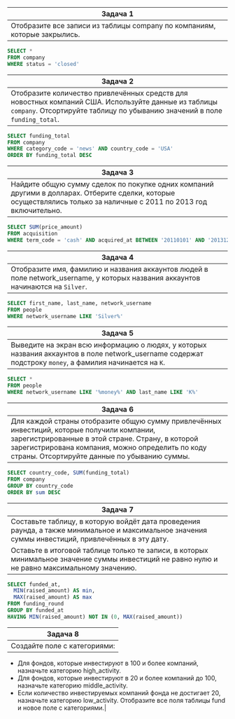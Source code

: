 |Задача 1|
|---|
|Отобразите все записи из таблицы company по компаниям, которые закрылись.|

```sql
SELECT *
FROM company
WHERE status = 'closed'
```

|Задача 2|
|---|
|Отобразите количество привлечённых средств для новостных компаний США. Используйте данные из таблицы `company`. Отсортируйте таблицу по убыванию значений в поле `funding_total`.|

```sql
SELECT funding_total
FROM company
WHERE category_code = 'news' AND country_code = 'USA'
ORDER BY funding_total DESC
```

|Задача 3|
|---|
|Найдите общую сумму сделок по покупке одних компаний другими в долларах. Отберите сделки, которые осуществлялись только за наличные с 2011 по 2013 год включительно.|

```sql
SELECT SUM(price_amount)
FROM acquisition
WHERE term_code = 'cash' AND acquired_at BETWEEN '20110101' AND '20131231'
```

|Задача 4|
|---|
|Отобразите имя, фамилию и названия аккаунтов людей в поле network_username, у которых названия аккаунтов начинаются на `Silver`.|

```sql
SELECT first_name, last_name, network_username
FROM people
WHERE network_username LIKE 'Silver%'
```

|Задача 5|
|---|
|Выведите на экран всю информацию о людях, у которых названия аккаунтов в поле network_username содержат подстроку `money`, а фамилия начинается на `K`.|

```sql
SELECT *
FROM people
WHERE network_username LIKE '%money%' AND last_name LIKE 'K%'
```

|Задача 6|
|---|
|Для каждой страны отобразите общую сумму привлечённых инвестиций, которые получили компании, зарегистрированные в этой стране. Страну, в которой зарегистрирована компания, можно определить по коду страны. Отсортируйте данные по убыванию суммы.|

```sql
SELECT country_code, SUM(funding_total)
FROM company
GROUP BY country_code
ORDER BY sum DESC
```

|Задача 7|
|---|
|Составьте таблицу, в которую войдёт дата проведения раунда, а также минимальное и максимальное значения суммы инвестиций, привлечённых в эту дату.
Оставьте в итоговой таблице только те записи, в которых минимальное значение суммы инвестиций не равно нулю и не равно максимальному значению.|

```sql
SELECT funded_at,
  MIN(raised_amount) AS min,
  MAX(raised_amount) AS max
FROM funding_round
GROUP BY funded_at
HAVING MIN(raised_amount) NOT IN (0, MAX(raised_amount))
```

|Задача 8|
|---|
|Создайте поле с категориями:
* Для фондов, которые инвестируют в 100 и более компаний, назначьте категорию high_activity.
* Для фондов, которые инвестируют в 20 и более компаний до 100, назначьте категорию middle_activity.
* Если количество инвестируемых компаний фонда не достигает 20, назначьте категорию low_activity.
Отобразите все поля таблицы fund и новое поле с категориями.|
